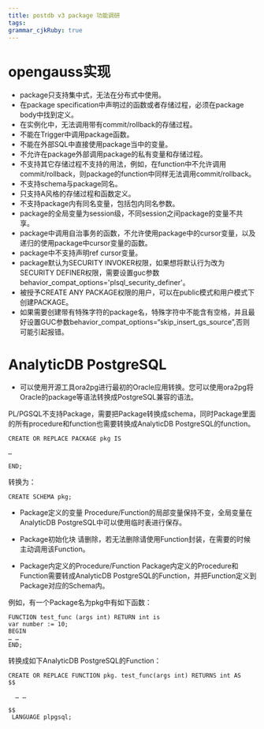 ```yaml
---
title: postdb v3 package 功能调研
tags: 
grammar_cjkRuby: true
---
```

# opengauss实现

 - package只支持集中式，无法在分布式中使用。
 - 在package specification中声明过的函数或者存储过程，必须在package body中找到定义。
 - 在实例化中，无法调用带有commit/rollback的存储过程。
 - 不能在Trigger中调用package函数。
 - 不能在外部SQL中直接使用package当中的变量。
 - 不允许在package外部调用package的私有变量和存储过程。
 - 不支持其它存储过程不支持的用法，例如，在function中不允许调用commit/rollback，则package的function中同样无法调用commit/rollback。
 - 不支持schema与package同名。
 - 只支持A风格的存储过程和函数定义。
 - 不支持package内有同名变量，包括包内同名参数。
 - package的全局变量为session级，不同session之间package的变量不共享。
 - package中调用自治事务的函数，不允许使用package中的cursor变量，以及递归的使用package中cursor变量的函数。
 - package中不支持声明ref cursor变量。
 - package默认为SECURITY INVOKER权限，如果想将默认行为改为SECURITY DEFINER权限，需要设置guc参数behavior_compat_options='plsql_security_definer'。
 - 被授予CREATE ANY PACKAGE权限的用户，可以在public模式和用户模式下创建PACKAGE。
 - 如果需要创建带有特殊字符的package名，特殊字符中不能含有空格，并且最好设置GUC参数behavior_compat_options=“skip_insert_gs_source”,否则可能引起报错。


# AnalyticDB PostgreSQL

- 可以使用开源工具ora2pg进行最初的Oracle应用转换。您可以使用ora2pg将Oracle的package等语法转换成PostgreSQL兼容的语法。

PL/PGSQL不支持Package，需要把Package转换成schema，同时Package里面的所有procedure和function也需要转换成AnalyticDB PostgreSQL的function。

```
CREATE OR REPLACE PACKAGE pkg IS 

…

END;
```
转换为：

```
CREATE SCHEMA pkg;
```

- Package定义的变量
Procedure/Function的局部变量保持不变，全局变量在AnalyticDB PostgreSQL中可以使用临时表进行保存。

- Package初始化块
请删除，若无法删除请使用Function封装，在需要的时候主动调用该Function。

- Package内定义的Procedure/Function
Package内定义的Procedure和Function需要转成AnalyticDB PostgreSQL的Function，并把Function定义到Package对应的Schema内。

例如，有一个Package名为pkg中有如下函数：
```
FUNCTION test_func (args int) RETURN int is
var number := 10;
BEGIN
… …
END;
```

转换成如下AnalyticDB PostgreSQL的Function：

```
CREATE OR REPLACE FUNCTION pkg. test_func(args int) RETURNS int AS
$$

  … …

$$
 LANGUAGE plpgsql;
```
